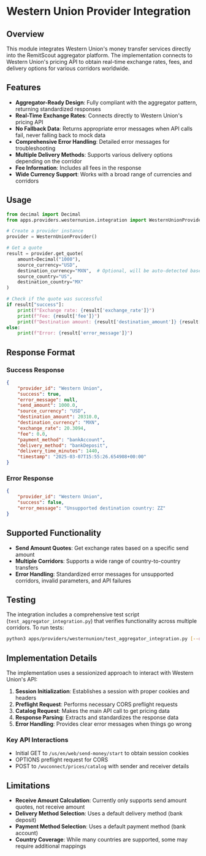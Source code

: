 # Western Union Provider Integration

## Overview

This module integrates Western Union's money transfer services directly into the RemitScout aggregator platform. The implementation connects to Western Union's pricing API to obtain real-time exchange rates, fees, and delivery options for various corridors worldwide.

## Features

- **Aggregator-Ready Design**: Fully compliant with the aggregator pattern, returning standardized responses
- **Real-Time Exchange Rates**: Connects directly to Western Union's pricing API
- **No Fallback Data**: Returns appropriate error messages when API calls fail, never falling back to mock data
- **Comprehensive Error Handling**: Detailed error messages for troubleshooting
- **Multiple Delivery Methods**: Supports various delivery options depending on the corridor
- **Fee Information**: Includes all fees in the response
- **Wide Currency Support**: Works with a broad range of currencies and corridors

## Usage

```python
from decimal import Decimal
from apps.providers.westernunion.integration import WesternUnionProvider

# Create a provider instance
provider = WesternUnionProvider()

# Get a quote
result = provider.get_quote(
    amount=Decimal("1000"),
    source_currency="USD",
    destination_currency="MXN",  # Optional, will be auto-detected based on country
    source_country="US",
    destination_country="MX"
)

# Check if the quote was successful
if result["success"]:
    print(f"Exchange rate: {result['exchange_rate']}")
    print(f"Fee: {result['fee']}")
    print(f"Destination amount: {result['destination_amount']} {result['destination_currency']}")
else:
    print(f"Error: {result['error_message']}")
```

## Response Format

### Success Response

```json
{
    "provider_id": "Western Union",
    "success": true,
    "error_message": null,
    "send_amount": 1000.0,
    "source_currency": "USD",
    "destination_amount": 20310.0,
    "destination_currency": "MXN",
    "exchange_rate": 20.3094,
    "fee": 0.0,
    "payment_method": "bankAccount",
    "delivery_method": "bankDeposit",
    "delivery_time_minutes": 1440,
    "timestamp": "2025-03-07T15:55:26.654908+00:00"
}
```

### Error Response

```json
{
    "provider_id": "Western Union",
    "success": false,
    "error_message": "Unsupported destination country: ZZ"
}
```

## Supported Functionality

- **Send Amount Quotes**: Get exchange rates based on a specific send amount
- **Multiple Corridors**: Supports a wide range of country-to-country transfers
- **Error Handling**: Standardized error messages for unsupported corridors, invalid parameters, and API failures

## Testing

The integration includes a comprehensive test script (`test_aggregator_integration.py`) that verifies functionality across multiple corridors. To run tests:

```bash
python3 apps/providers/westernunion/test_aggregator_integration.py [--debug] [--corridor INDEX] [--sleep SECONDS]
```

## Implementation Details

The implementation uses a sessionized approach to interact with Western Union's API:

1. **Session Initialization**: Establishes a session with proper cookies and headers
2. **Preflight Request**: Performs necessary CORS preflight requests
3. **Catalog Request**: Makes the main API call to get pricing data
4. **Response Parsing**: Extracts and standardizes the response data
5. **Error Handling**: Provides clear error messages when things go wrong

### Key API Interactions

- Initial GET to `/us/en/web/send-money/start` to obtain session cookies
- OPTIONS preflight request for CORS
- POST to `/wuconnect/prices/catalog` with sender and receiver details

## Limitations

- **Receive Amount Calculation**: Currently only supports send amount quotes, not receive amount
- **Delivery Method Selection**: Uses a default delivery method (bank deposit)
- **Payment Method Selection**: Uses a default payment method (bank account)
- **Country Coverage**: While many countries are supported, some may require additional mappings 